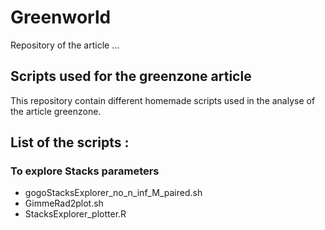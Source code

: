 # Greenworld
Repository of the article ...

## Scripts used for the greenzone article

This repository contain different homemade scripts used in the analyse of the article greenzone.

## List of the scripts :

### To explore Stacks parameters
- gogoStacksExplorer_no_n_inf_M_paired.sh 
- GimmeRad2plot.sh
- StacksExplorer_plotter.R
